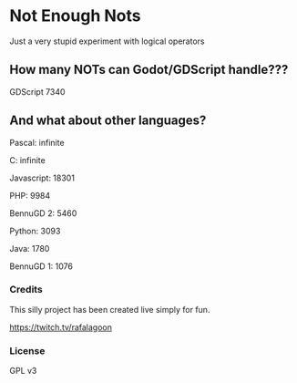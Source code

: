 # Not Enough Nots
Just a very stupid experiment with logical operators

## How many NOTs can Godot/GDScript handle???
 GDScript 7340

## And what about other languages?
Pascal: infinite

C: infinite

Javascript: 18301

PHP: 9984

BennuGD 2: 5460

Python: 3093

Java: 1780

BennuGD 1: 1076


### Credits
This silly project has been created live simply for fun.

https://twitch.tv/rafalagoon

### License

GPL v3